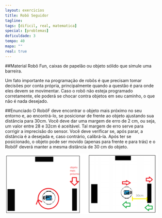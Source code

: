 ```yaml
---
layout: exercicios
title: Robô Seguidor
tagline: 
tags: [dificil, real, matematica]
special: [problemas]
deficuldade: 3
tempo: 40
mapa: ""
real: true
---
```


##Material
Robô Fun, caixas de papelão ou objeto sólido que simule uma barreira.

Um fato importante na programação de robôs é que precisam tomar decisões por conta própria, principalmente quando a questão é para onde eles devem se movimentar. Caso o robô não esteja programado corretamente, ele poderá se chocar contra objetos em seu caminho, o que não é nada desejado.

##Enunciado
O RobôF deve encontrar o objeto mais próximo no seu entorno e, ao encontrá-lo, se posicionar de frente ao objeto ajustando sua distância para 30cm. Você deve dar uma margem de erro de 2 cm, ou seja, um valor entre 28 e 32cm é aceitável. Tal margem de erro serve para corrigir a imprecisão do sensor. Você deve verificar se, após parar, a distância é a desejada e, caso contrário, calibrá-la. Após ter se posicionado, o objeto pode ser movido (apenas para frente e para trás) e o RobôF deverá manter a mesma distância de 30 cm do objeto.

<center>
<img width="700" src="/assets/img/exercicios/robo_seguidor.png">
</center>
